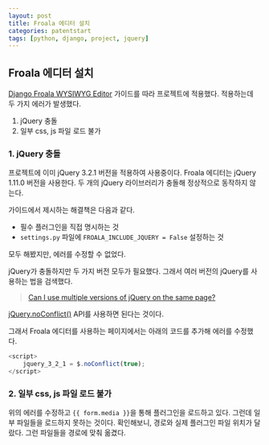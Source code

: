 ```yaml
---
layout: post
title: Froala 에디터 설치
categories: patentstart
tags: [python, django, project, jquery]
---
```


## Froala 에디터 설치

[Django Froala WYSIWYG Editor](https://www.froala.com/wysiwyg-editor/docs/framework-plugins/django) 가이드를 따라 프로젝트에 적용했다. 적용하는데 두 가지 에러가 발생했다.

1. jQuery 충돌
2. 일부 css, js 파일 로드 불가

### 1. jQuery 충돌
프로젝트에 이미 jQuery 3.2.1 버전을 적용하여 사용중이다. Froala 에디터는 jQuery 1.11.0 버전을 사용한다. 두 개의 jQuery 라이브러리가 충돌해 정상적으로 동작하지 않는다.

가이드에서 제시하는 해결책은 다음과 같다.
- 필수 플러그인을 직접 명시하는 것
- `settings.py` 파일에 `FROALA_INCLUDE_JQUERY = False` 설정하는 것

모두 해봤지만, 에러를 수정할 수 없었다.

jQuery가 충돌하지만 두 가지 버전 모두가 필요했다. 그래서 여러 버전의 jQuery를 사용하는 법을 검색했다.

> [Can I use multiple versions of jQuery on the same page?](https://stackoverflow.com/questions/1566595/can-i-use-multiple-versions-of-jquery-on-the-same-page)

[jQuery.noConflict()](https://api.jquery.com/jquery.noconflict/) API를 사용하면 된다는 것이다.

그래서 Froala 에디터를 사용하는 페이지에서는 아래의 코드를 추가해 에러를 수정했다.
```js
<script>
    jquery_3_2_1 = $.noConflict(true);
</script>
```

### 2. 일부 css, js 파일 로드 불가
위의 에러를 수정하고 `{{ form.media }}`을 통해 플러그인을 로드하고 있다. 그런데 일부 파일들을 로드하지 못하는 것이다. 확인해보니, 경로와 실제 플러그인 파일 위치가 달랐다. 그런 파일들을 경로에 맞춰 옮겼다.
